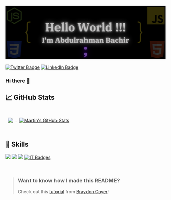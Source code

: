 ![Ba72an's GitHub Banner](./assets/githubBanner.png)

[![Twitter Badge](https://img.shields.io/badge/Twitter-Profile-informational?style=flat&logo=twitter&logoColor=white&color=1CA2F1)](https://twitter.com/Ba72an)
[![LinkedIn Badge](https://img.shields.io/badge/LinkedIn-Profile-informational?style=flat&logo=linkedin&logoColor=white&color=0D76A8)](https://www.linkedin.com/in/ab-bachir)

### Hi there 👋

## &#x1f4c8; GitHub Stats

<br>

<a href="https://github.com/ba72an">
  <img align="center" style="margin:0.5rem" src="https://github-readme-stats.vercel.app/api/top-langs/?username=ba72an&hide=html,css&title_color=ffffff&text_color=c9cacc&icon_color=4AB197&bg_color=1A2B34" />
</a>

<a href="https://github.com/ba72an">
  <img align="center" style="margin:0.5rem" src="https://github-readme-stats.vercel.app/api?username=ba72an&show_icons=true&line_height=27&count_private=true&title_color=ffffff&text_color=c9cacc&icon_color=4AB097&bg_color=1A2B34" alt="Martin's GitHub Stats" />
</a>

<br>
<br>

## 💼 Skills
![](https://img.shields.io/badge/Code-HTML-informational?style=flat&logo=HTML5&logoColor=orange&color=FF4C29)
![](https://img.shields.io/badge/Code-CSS-informational?style=flat&logo=CSS3&logoColor=9cf&color=2965f1)
![](https://img.shields.io/badge/Code-JavaScript-informational?style=flat&logo=JavaScript&logoColor=yellow&color=FFD523)
[![IT Badges](https://img.shields.io/badge/IT_Certs-Credly-informational?style=flat&color=FF2626)](https://www.credly.com/users/ba72an/badges)

<br>

> ### Want to know how I made this README?
>
> Check out this [tutorial](https://braydoncoyer.dev/blog/creating-a-killer-github-profile-readme-part-1/) from [Braydon Coyer](https://github.com/braydoncoyer)!

<!--
**Ba72an/Ba72an** is a ✨ _special_ ✨ repository because its `README.md` (this file) appears on your GitHub profile.

Here are some ideas to get you started:

- 🔭 I’m currently working on ...
- 🌱 I’m currently learning ...
- 👯 I’m looking to collaborate on ...
- 🤔 I’m looking for help with ...
- 💬 Ask me about ...
- 📫 How to reach me: ...
- 😄 Pronouns: ...
- ⚡ Fun fact: ...
-->
